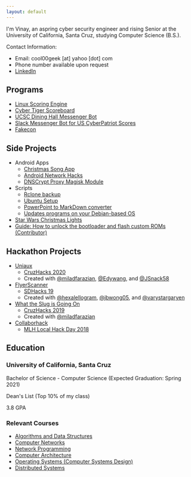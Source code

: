 ```yaml
---
layout: default
---
```


I'm Vinay, an aspring cyber security engineer and rising Senior at the University of California, Santa Cruz, studying Computer Science (B.S.).

Contact Information:
- Email: cool00geek [at] yahoo [dot] com
- Phone number available upon request
- [LinkedIn](https://www.linkedin.com/in/vinay-venkat/)

## Programs

- [Linux Scoring Engine](https://cool00geek.github.io/LinuxEngine/)
- [Cyber Tiger Scoreboard](https://github.com/cool00geek/CyberTigerScoreboard)
- [UCSC Dining Hall Messenger Bot](https://cool00geek.github.io/SlugDiningBot/)
- [Slack Messenger Bot for US CyberPatriot Scores](https://github.com/cool00geek/CyberPatriotMessengerBot)
- [Fakecon](https://github.com/cool00geek/fakecon)

## Side Projects

- Android Apps
  - [Christmas Song App](https://github.com/cool00geek/ChristmasSong)
  - [Android Network Hacks](https://github.com/cool00geek/NetHacks)
  - [DNSCrypt Proxy Magisk Module](https://github.com/cool00geek/dnscrypt-proxy-magisk)
- Scripts
  - [Rclone backup](https://github.com/cool00geek/rclonebackup)
  - [Ubuntu Setup](https://github.com/cool00geek/Ubuntu-setup)
  - [PowerPoint to MarkDown converter](https://github.com/cool00geek/PPTtoMD)
  - [Updates programs on your Debian-based OS](https://github.com/cool00geek/updater)
- [Star Wars Christmas Lights](https://cool00geek.github.io/StarWarsLEDStrip/)
- [Guide: How to unlock the bootloader and flash custom ROMs (Contributor)](https://github.com/hexalellogram/ROMDocumentation)

## Hackathon Projects

- [Uniaux](https://github.com/cool00geek/Uniaux)
  - [CruzHacks 2020](https://www.cruzhacks.com/)
  - Created with [@miladfarazian](https://github.com/miladfarazian), [@Edywang](https://github.com/Edywang), and [@JSnack58](https://github.com/JSnack58)
- [FlyerScanner](https://github.com/hexalellogram/FlyerScanner)
  - [SDHacks 19](https://www.sdhacks.io/)
  - Created with [@hexalellogram](https://brycetsuyuki.com/), [@jbwong05](https://github.com/jbwong05), and [@varystargaryen](https://github.com/varystargaryen)
- [What the Slug is Going On](https://github.com/cool00geek/WhatTheSlug)
  - [CruzHacks 2019](https://www.cruzhacks.com/)
  - Created with [@miladfarazian](https://github.com/miladfarazian)
- [Collaborhack](https://github.com/cool00geek/collaborhack)
  - [MLH Local Hack Day 2018](https://localhackday.mlh.io/)
  
## Education

### University of California, Santa Cruz

Bachelor of Science - Computer Science (Expected Graduation: Spring 2021)

Dean's List (Top 10% of my class)

3.8 GPA

### Relevant Courses

- [Algorithms and Data Structures](https://courses.soe.ucsc.edu/courses/cse101)
- [Computer Networks](https://courses.soe.ucsc.edu/courses/cse150)
- [Network Programming](https://courses.soe.ucsc.edu/courses/cse156)
- [Computer Architecture](https://courses.soe.ucsc.edu/courses/cse120)
- [Operating Systems (Computer Systems Design)](https://courses.soe.ucsc.edu/courses/cse130)
- [Distributed Systems](https://courses.soe.ucsc.edu/courses/cse138)
